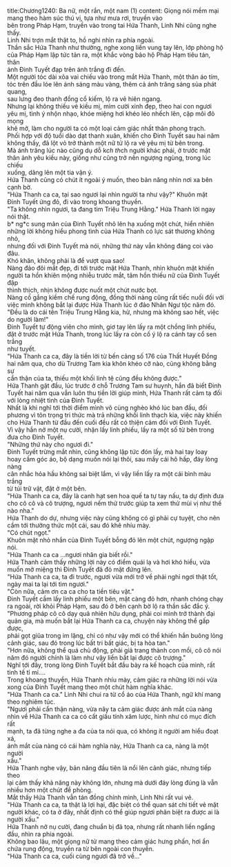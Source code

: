 title:Chương1240: Ba nữ, một rắn, một nam (1)
content:
Giọng nói mềm mại mang theo hàm súc thú vị, tựa như mưa rơi, truyền vào<br>bên trong Pháp Hạm, truyền vào trong tai Hứa Thanh, Linh Nhi cũng nghe thấy.<br>Linh Nhi trợn mắt thật to, hồ nghi nhìn ra phía ngoài.<br>Thần sắc Hứa Thanh như thường, nghe xong liền vung tay lên, lớp phòng hộ<br>của Pháp Hạm lập tức tản ra, một khắc vòng bảo hộ Pháp Hạm tiêu tán, thân<br>ảnh Đinh Tuyết đạp trên ánh trắng đi đến.<br>Một người tóc dài xõa vai chiếu vào trong mắt Hứa Thanh, một thân áo tím,<br>tóc trên đầu lóe lên ánh sáng màu vàng, thêm cả ánh trăng sáng sủa phát quang,<br>sau lưng đeo thanh đồng cổ kiếm, lộ ra vẻ hiên ngang.<br>Nhưng lại không thiếu vẻ kiều mị, mỉm cười xinh đẹp, theo hai con ngươi<br>yêu mị, tình ý nhộn nhạo, khóe miệng hơi khéo léo nhếch lên, cặp môi đỏ mọng<br>khẽ mở, làm cho người ta có một loại cảm giác nhất thân phong trạch.<br>Phối hợp với độ tuổi dào dạt thanh xuân, khiến cho Đinh Tuyết sau hai năm<br>không thấy, đã lột vỏ trở thành một nữ tử lộ ra vẻ yêu mị từ bên trong.<br>Mà ánh trăng lúc nào cũng dụ dỗ k*ch th*ch người khác phái, ở trước mặt<br>thân ảnh yêu kiều này, giống như cũng trở nên ngượng ngùng, trong lúc chiếu<br>xuống, dâng lên một tia vận ý.<br>Hứa Thanh cũng có chút ít ngoài ý muốn, theo bản năng nhìn nơi xa bên<br>cạnh bờ.<br>"Hứa Thanh ca ca, tại sao ngươi lại nhìn người ta như vậy?" Khuôn mặt<br>Đinh Tuyết ửng đỏ, đi vào trong khoang thuyền.<br>"Ta không nhìn ngươi, ta đang tìm Triệu Trung Hằng." Hứa Thanh lời ngay<br>nói thật.<br>b* ng*c sung mãn của Đinh Tuyết nhô lên hạ xuống một chút, hiển nhiên<br>những lời không hiểu phong tình của Hứa Thanh có lực sát thương không nhỏ,<br>nhưng đối với Đinh Tuyết mà nói, những thứ này vẫn không đáng coi vào đâu.<br>Khó khăn, không phải là để vượt qua sao!<br>Nàng đảo đôi mắt đẹp, đi tới trước mặt Hứa Thanh, nhìn khuôn mặt khiến<br>người ta hồn khiên mộng nhiễu trước mắt, tâm hồn thiếu nữ của Đinh Tuyết đập<br>thình thịch, nhịn không được nuốt một chút nước bọt.<br>Nàng cố gắng kiềm chế rung động, đồng thời nàng cũng rất tiếc nuối đối với<br>việc mình không bắt lại được Hứa Thanh lúc ở đảo Nhân Ngư tộc năm đó.<br>"Đều là do cái tên Triệu Trung Hằng kia, hừ, nhưng mà không sao hết, việc<br>do người làm!"<br>Đinh Tuyết tự động viên cho mình, giơ tay lên lấy ra một chồng linh phiếu,<br>đặt ở trước mặt Hứa Thanh, trong lúc lấy ra còn cố ý lộ ra cánh tay cổ sen trắng<br>như tuyết.<br>"Hứa Thanh ca ca, đây là tiền lời từ bến cảng số 176 của Thất Huyết Đồng<br>hai năm qua, cho dù Trương Tam kia khôn khéo cỡ nào, cũng không bằng sự<br>cẩn thận của ta, thiếu một khối linh tệ cũng đều không được."<br>Hứa Thanh gật đầu, lúc trước ở chỗ Trương Tam sư huynh, hắn đã biết Đinh<br>Tuyết hai năm qua vẫn luôn thu tiền lời giúp mình, Hứa Thanh rất cảm tạ đối<br>với lòng nhiệt tình của Đinh Tuyết.<br>Nhất là khi nghĩ tới thời điểm mình vô cùng nghèo khó lúc ban đầu, đối<br>phương vì tôn trọng tri thức mà trả những khối linh thạch kia, việc này khiến<br>cho Hứa Thanh từ đầu đến cuối đều rất có thiện cảm đối với Đinh Tuyết.<br>Vì vậy hắn nở một nụ cười, nhận lấy linh phiếu, lấy ra một số từ bên trong<br>đưa cho Đinh Tuyết.<br>"Những thứ này cho ngươi đi."<br>Đinh Tuyết trừng mắt nhìn, cũng không lập tức đón lấy, mà hai tay loay<br>hoay cầm góc áo, bộ dạng muốn nói lại thôi, sau mấy cái hô hấp, đáy lòng nàng<br>cân nhắc hỏa hầu không sai biệt lắm, vì vậy liền lấy ra một cái bình màu trắng<br>từ túi trữ vật, đặt ở một bên.<br>"Hứa Thanh ca ca, đây là canh hạt sen hoa quế ta tự tay nấu, ta dự định đưa<br>cho cô cô và cô trượng, ngươi nếm thử trước giúp ta xem thử mùi vị như thế<br>nào nha."<br>Hứa Thanh do dự, nhưng việc này cũng không có gì phải cự tuyệt, cho nên<br>cầm tới thưởng thức một cái, sau đó khẽ nhíu mày.<br>"Có chút ngọt."<br>Khuôn mặt nhỏ nhắn của Đinh Tuyết bỗng đỏ lên một chút, ngượng ngập<br>nói.<br>"Hứa Thanh ca ca …ngươi nhân gia biết rồi."<br>Hứa Thanh cảm thấy những lời này có điểm quái lạ và hơi khó hiểu, vừa<br>muốn mở miệng thì Đinh Tuyết đã đỏ mặt đứng lên.<br>"Hứa Thanh ca ca, ta đi trước, ngươi vừa mới trở về phải nghỉ ngơi thật tốt,<br>ngày mai ta lại tới tìm ngươi."<br>"Còn nữa, cảm ơn ca ca cho ta tiền tiêu vặt."<br>Đinh Tuyết cầm lấy linh phiếu một bên, mặt càng đỏ hơn, nhanh chóng chạy<br>ra ngoài, rời khỏi Pháp Hạm, sau đó ở bên cạnh bờ lộ ra thần sắc đắc ý.<br>"Phương pháp cô cô dạy quả nhiên hữu dụng, phải coi mình trở thành đại<br>quản gia, mà muốn bắt lại Hứa Thanh ca ca, chuyện này không thể gấp được,<br>phải gọt giũa trong im lặng, chỉ có như vậy mới có thể khiến hắn buông lỏng<br>cảnh giác, sau đó trong lúc bất tri bất giác, bị ta hòa tan."<br>"Hơn nữa, không thể quá chủ động, phải giả trang thành con mồi, cô cô nói<br>năm đó người chính là làm như vậy liền bắt lại được cô trượng."<br>Nghĩ tới đây, trong lòng Đinh Tuyết bắt đầu bày ra kế hoạch của mình, rất<br>tinh tế tỉ mỉ....<br>Trong khoang thuyền, Hứa Thanh nhíu mày, cảm giác ra những lời nói vừa<br>xong của Đinh Tuyết mang theo một chút hàm nghĩa khác.<br>"Hứa Thanh ca ca." Linh Nhi chui ra từ cổ áo của Hứa Thanh, ngữ khí mang<br>theo nghiêm túc.<br>"Ngươi phải cẩn thận nàng, vừa nãy ta cảm giác được ánh mắt của nàng<br>nhìn về Hứa Thanh ca ca có cất giấu tính xâm lược, hình như có mục đích rất<br>mạnh, ta đã từng nghe a đa của ta nói qua, có không ít người am hiểu đoạt xá,<br>ánh mắt của nàng có cái hàm nghĩa này, Hứa Thanh ca ca, nàng là một người<br>xấu."<br>Hứa Thanh nghe vậy, bản năng đầu tiên là nổi lên cảnh giác, nhưng tiếp theo<br>lại cảm thấy khả năng này không lớn, nhưng mà dưới đáy lòng đúng là vẫn<br>nhiều hơn một chút đề phòng.<br>Mắt thấy Hứa Thanh vẫn tán đồng chính mình, Linh Nhi rất vui vẻ.<br>"Hứa Thanh ca ca, ta thật là lợi hại, đặc biệt có thể quan sát chi tiết vẻ mặt<br>người khác, có ta ở đây, nhất định có thể giúp ngươi phân biệt ra được ai là<br>người xấu."<br>Hứa Thanh nở nụ cười, đang chuẩn bị đả tọa, nhưng rất nhanh liền ngẩng<br>đầu, nhìn ra phía ngoài.<br>Không bao lâu, một giọng nữ tử mang theo cảm giác hưng phấn, hơi ẩn<br>chứa rung động, truyền ra từ bên ngoài con thuyền.<br>"Hứa Thanh ca ca, cuối cùng ngươi đã trở về..."